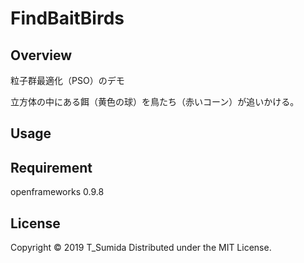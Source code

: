 # FindBaitBirds
## Overview
粒子群最適化（PSO）のデモ

立方体の中にある餌（黄色の球）を鳥たち（赤いコーン）が追いかける。

## Usage


## Requirement
openframeworks 0.9.8

## License
Copyright © 2019 T_Sumida Distributed under the MIT License.
